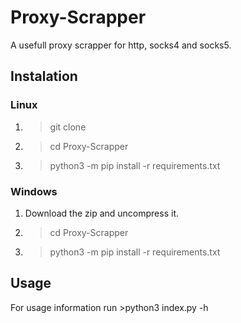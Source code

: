 # Proxy-Scrapper
A usefull proxy scrapper for http, socks4 and socks5.


## Instalation
### Linux
1. >git clone 
2. >cd Proxy-Scrapper
3. >python3 -m pip install -r requirements.txt

### Windows
1. Download the zip and uncompress it.
2. >cd Proxy-Scrapper
3. >python3 -m pip install -r requirements.txt

## Usage
For usage information run >python3 index.py -h
